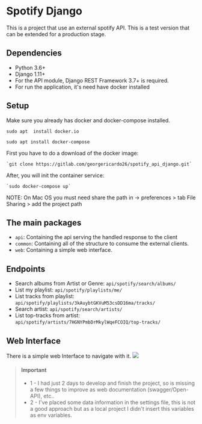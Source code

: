 # Spotify Django

This is a project that use an external spotify API. This is a test version that can be extended for a production stage.


Dependencies
------------
- Python 3.6+
- Django 1.11+
- For the API module, Django REST Framework 3.7+ is required.
- For run the application, it's need have docker installed

Setup
------------

Make sure you already has docker and docker-compose installed.

 `sudo apt  install docker.io`
 
  `sudo apt install docker-compose`

First you have to do a download of the docker image:

    `git clone https://gitlab.com/georgericardo26/spotify_api_django.git`

After, you will init the container service:

    `sudo docker-compose up`
    
    
NOTE: On Mac OS you must need share the path in -> preferences > tab File Sharing > add the project path

The main packages
------------
 - `api`: Containing the api serving the handled response to the client
 - `common`: Containing all of the structure to consume the external clients.
 - `web`: Containing a simple web interface.

Endpoints
------------
 - Search albums from Artist or Genre: `api/spotify/search/albums/`
 - List my playlist: `api/spotify/playlists/me/`
 - List tracks from playlist: `api/spotify/playlists/3kAuybtGKVuM53csDD16ma/tracks/`
 - Search artist: `api/spotify/search/artists/`
 - List top-tracks from artist: `api/spotify/artists/7HGNYPmbDrMkylWqeFCOIQ/top-tracks/`

Web Interface
------------
There is a simple web Interface to navigate with it.
![](https://apistaticfiles.s3-us-west-2.amazonaws.com/Captura+de+Tela+2021-01-15+a%CC%80s+11.47.34.png)


> #### Important
> - 1 - I had just 2 days to develop and finish the project, so is missing a few things
> to improve as web documentation (swagger/Open-API), etc..
> - 2 - I've placed some data information in the settings file, this is not a good approach
> but as a local project I didn't insert this variables as env variables.

